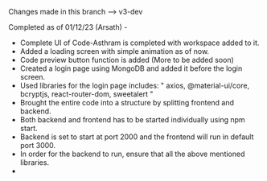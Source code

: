Changes made in this branch --> v3-dev

Completed as of 01/12/23 (Arsath) -

* Complete UI of Code-Asthram is completed with workspace added to it.
* Added a loading screen with simple animation as of now.
* Code preview button function is added (More to be added soon)
* Created a login page using MongoDB and added it before the login screen.
* Used libraries for the login page includes: " axios, @material-ui/core, bcryptjs, react-router-dom, sweetalert "
* Brought the entire code into a structure by splitting frontend and backend. 
* Both backend and frontend has to be started individually using npm start.
* Backend is set to start at port 2000 and the frontend will run in default port 3000.
* In order for the backend to run, ensure that all the above mentioned libraries. 
* 